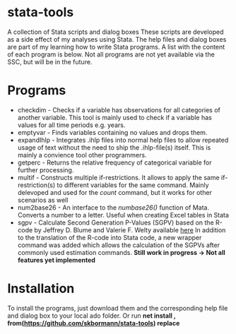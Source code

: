 # stata-tools
A collection of Stata scripts and dialog boxes
These scripts are developed as a side effect of my analyses using Stata. The help files and dialog boxes are part of my learning how to write Stata programs.
A list with the content of each program is below.
Not all programs are not yet available via the SSC, but will be in the future.

# Programs
* checkdim - Checks if a variable has observations for all categories of another variable. This tool is mainly used to check if a variable has values for all time periods e.g. years.
* emptyvar - Finds variables containing no values and drops them.
* expandIhlp - Integrates .ihlp files into normal help files to allow repeated usage of text without the need to ship the .ihlp-file(s) itself. This is mainly a convience tool other programmers.
* getperc - Returns the relative frequency of categorical variable for further processing. 
* multif - Constructs multiple if-restrictions. It allows to apply the same if-restriction(s) to different variables for the same command.
   Mainly delevoped and used for the *count* command, but it works for other scenarios as well 
* num2base26 - An interface to the *numbase26()* function of Mata. Converts a number to a letter. 
  Useful when creating Excel tables in Stata
* sgpv -  Calculate Second Generation P-Values (SGPV) based on the R-code by  Jeffrey D. Blume and Valerie F. Welty available [here](https://github.com/weltybiostat/sgpv) 
In addition to the translation of the R-code into Stata code, a new wrapper command was added which allows the calculation of the SGPVs after commonly used estimation commands. __Still work in progress -> Not all features yet implemented__   
  
# Installation
  To install the programs, just download them and the corresponding help file and dialog box to your local ado folder.
  Or run __net install <programname>, from(https://github.com/skbormann/stata-tools) replace__
